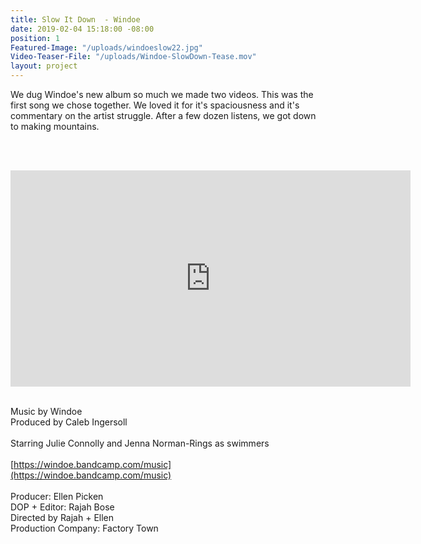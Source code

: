 ```yaml
---
title: Slow It Down  - Windoe
date: 2019-02-04 15:18:00 -08:00
position: 1
Featured-Image: "/uploads/windoeslow22.jpg"
Video-Teaser-File: "/uploads/Windoe-SlowDown-Tease.mov"
layout: project
---
```


We dug Windoe's new album so much we made two videos. This was the first song we chose together. We loved it for it's spaciousness and it's commentary on the artist struggle. After a few dozen listens, we got down to making mountains.

<BR><BR>

<iframe src="https://player.vimeo.com/video/327142954" width="640" height="346" frameborder="0" allow="autoplay; fullscreen" allowfullscreen></iframe>

<BR>
<BR>

Music by Windoe <BR>
Produced by Caleb Ingersoll<BR>
<BR>
Starring Julie Connolly and Jenna Norman-Rings as swimmers<BR>
<BR>
[https://windoe.bandcamp.com/music](https://windoe.bandcamp.com/music)<BR>
<BR>
Producer: Ellen Picken<BR>
DOP \+ Editor: Rajah Bose<BR>
Directed by Rajah \+ Ellen<BR>
Production Company: Factory Town<BR>